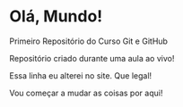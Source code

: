 # Olá, Mundo!
 Primeiro Repositório do Curso Git e GitHub

 Repositório criado durante uma aula ao vivo!

Essa linha eu alterei no site. Que legal!

Vou começar a mudar as coisas por aqui!
